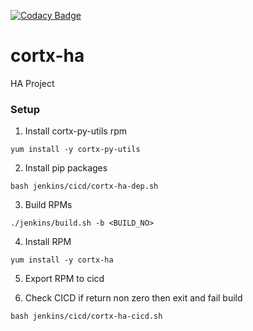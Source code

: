 [![Codacy Badge](https://app.codacy.com/project/badge/Grade/f6cc639394904affa325a6e8b84706e8)](https://www.codacy.com?utm_source=github.com&amp;utm_medium=referral&amp;utm_content=Seagate/cortx-ha&amp;utm_campaign=Badge_Grade)

# cortx-ha

HA Project

### Setup
1. Install cortx-py-utils rpm
```
yum install -y cortx-py-utils
```

2. Install pip packages
```
bash jenkins/cicd/cortx-ha-dep.sh
```

3. Build RPMs
```
./jenkins/build.sh -b <BUILD_NO>
```

4. Install RPM
```
yum install -y cortx-ha
```

5. Export RPM to cicd

6. Check CICD if return non zero then exit and fail build
```
bash jenkins/cicd/cortx-ha-cicd.sh
```
